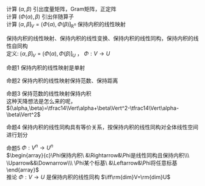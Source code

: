 计算 $(\alpha,\beta)$ 引出度量矩阵，Gram矩阵，正定阵  
计算 $(\Phi(\alpha),\beta)$ 引出伴随算子  
计算 $\lgroup\alpha,\beta\rgroup_V=\lgroup\Phi(\alpha),\Phi(\beta)\rgroup_{\mathbb R^n}$ 保持内积的线性映射  
  
保持内积的线性映射、保持内积的线性变换、保持内积的线性同构，保持内积的线性自同构  
定义:  $\lgroup\alpha,\beta\rgroup_V=\lgroup\Phi(\alpha),\Phi(\beta)\rgroup_U$ ， $\Phi:V\to U$  
  
命题1 保持内积的线性映射是单射  
  
命题2 保持内积的线性映射保持范数、保持距离  
  
命题3 保持范数的线性映射保持内积  
这种天降想法是怎么来的呢， $(\alpha,\beta)=\tfrac14\Vert\alpha+\beta\Vert^2-\tfrac14\Vert\alpha-\beta\Vert^2$  
  
命题4 保持内积的线性同构具有等价关系，按保持内积的线性同构对全体线性空间进行划分  
  
命题5  $\Phi:V^n\to U^n$  
 $\begin{array}{c}\Phi保持内积\ &\Rightarrow&\Phi是线性同构且保持内积\\\ \Uparrow&&\Downarrow\\\ \Phi某个标基\ &\Leftarrow&\Phi将任意标基\end{array}$  
推论  $\Phi:V\to U$ 是保持内积的线性同构 $\iff\rm{dim}V=\rm{dim}U$  

